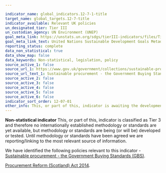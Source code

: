 ```yaml
---

indicator_name: global_indicators.12-7-1-title
target_name: global_targets.12-7-title
indicator_available: Relevant UK policies
un_designated_tier: Tier III
un_custodian_agency: UN Environment (UNEP)
goal_meta_link: https://unstats.un.org/sdgs/tierIII-indicators/files/Tier3-12-07-01.pdf
goal_meta_link_text: United Nations Sustainable Development Goals Metadata (PDF 4.0 MB)
reporting_status: complete
data_non_statistical: true
data_show_map: false
data_keywords: Non-statistical, legislation, policy
source_active_1: false
source_url_1: https://www.gov.uk/government/collections/sustainable-procurement-the-government-buying-standards-gbs
source_url_text_1: Sustainable procurement - the Government Buying Standards (GBS)
source_active_2: false
source_active_3: false
source_active_4: false
source_active_5: false
source_active_6: false
indicator_sort_order: 12-07-01
other_info: This, or part of this, indicator is awaiting the development of internationally established methodology and standards (classified by the UN as tier 3). Data follows the UN specification for this indicator. This indicator has been identified in collaboration with topic experts.
---
```

**Non-statistical indicator**
This, or part of this, indicator is classified as Tier 3 and therefore no internationally established methodology or standards are yet available, but methodology or standards are being (or will be) developed or tested. Until methodology or standards have been agreed we are reporting/linking to the most relevant source of information.

We have identified the following policies relevant to this indicator - [Sustainable procurement - the Government Buying Standards (GBS)](https://www.gov.uk/government/collections/sustainable-procurement-the-government-buying-standards-gbs).

[Procurement Reform (Scotland) Act 2014](https://www.gov.scot/publications/guidance-under-procurement-reform-scotland-act-2014/pages/1/).<br><br>